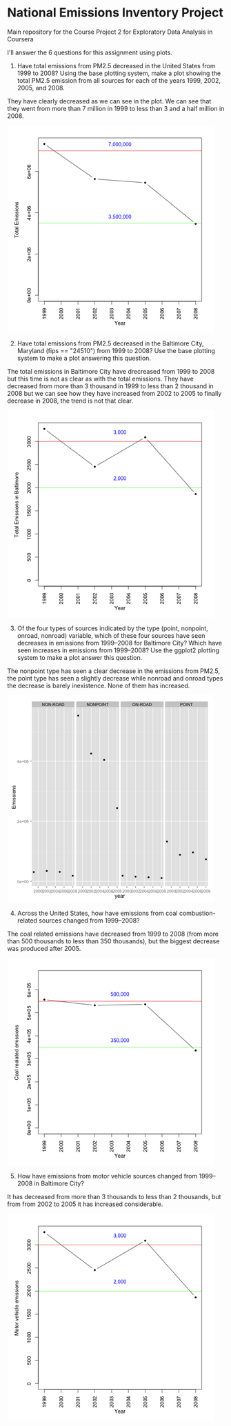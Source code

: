 # National Emissions Inventory Project
Main repository for the Course Project 2 for Exploratory Data Analysis in Coursera

I'll answer the 6 questions for this assignment using plots.

1) Have total emissions from PM2.5 decreased in the United States from 1999 to 2008? Using the base plotting system, make a plot showing the total PM2.5 emission from all sources for each of the years 1999, 2002, 2005, and 2008.

They have clearly decreased as we can see in the plot. We can see that they went from more than 7 million in 1999 to less than 3 and a half million in 2008.

![alt tag](https://raw.githubusercontent.com/ManuelAyaso/NationalEmissionsInventory/master/images/totalEmissions.png)

2) Have total emissions from PM2.5 decreased in the Baltimore City, Maryland (fips == "24510") from 1999 to 2008? Use the base plotting system to make a plot answering this question.

The total emissions in Baltimore City have drecreased from 1999 to 2008 but this time is not as clear as with the total emissions. They have decreased from more than 3 thousand in 1999 to less than 2 thousand in 2008 but we can see how they have increased from 2002 to 2005 to finally decrease in 2008, the trend is not that clear.

![alt tag](https://raw.githubusercontent.com/ManuelAyaso/NationalEmissionsInventory/master/images/totalEmissionsInBaltimore.png)

3) Of the four types of sources indicated by the type (point, nonpoint, onroad, nonroad) variable, which of these four sources have seen decreases in emissions from 1999–2008 for Baltimore City? Which have seen increases in emissions from 1999–2008? Use the ggplot2 plotting system to make a plot answer this question.

The nonpoint type has seen a clear decrease in the emissions from PM2.5, the point type has seen a slightly decrease while nonroad and onroad types the decrease is barely inexistence. None of them has increased.

![alt tag](https://raw.githubusercontent.com/ManuelAyaso/NationalEmissionsInventory/master/images/totalEmissionsByTypeAndYear.png)

4) Across the United States, how have emissions from coal combustion-related sources changed from 1999–2008?

The coal related emissions have decreased from 1999 to 2008 (from more than 500 thousands to less than 350 thousands), but the biggest decrease was produced after 2005.

![alt tag](https://raw.githubusercontent.com/ManuelAyaso/NationalEmissionsInventory/master/images/coalEmissions.png)

5) How have emissions from motor vehicle sources changed from 1999–2008 in Baltimore City?

It has decreased from more than 3 thousands to less than 2 thousands, but from from 2002 to 2005 it has increased considerable.

![alt tag](https://raw.githubusercontent.com/ManuelAyaso/NationalEmissionsInventory/master/images/vehicleEmissions.png)
